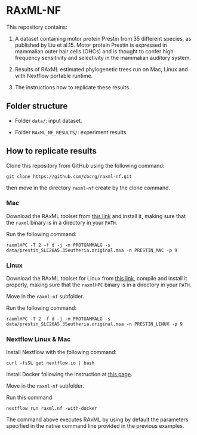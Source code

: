 # RAxML-NF

This repository contains: 

1) A dataset containing motor protein Prestin from 35 different species, as published by Liu et al.15. Motor protein Prestin is expressed in mammalian outer hair cells (OHCs) and is thought to confer high frequency sensitivity and selectivity in the mammalian auditory system.

2) Results of RAxML estimated phylogenetic trees run on Mac, Linux and with Nextflow portable runtime. 

3) The instructions how to replicate these results.


## Folder structure

* Folder `data/`: input dataset. 

* Folder `RAxML_NF_RESULTS/`: experiment results. 


## How to replicate results 

Clone this repository from GitHub using the following command: 

    git clone https://github.com/cbcrg/raxml-nf.git

then move in the directory `raxml-nf` create by the clone command.
 

### Mac 

Download the RAxML toolset from 
[this link](http://www.sfu.ca/biology2/staff/dc/raxml/raxml/raxmlHPC-AVX-v8.zip) and 
install it, making sure that the `raxml` binary is in a directory in your `PATH`.


Run the following command: 

    raxmlHPC -T 2 -f d -j -m PROTGAMMALG -s data/prestin_SLC26A5.35eutheria.original.msa -n PRESTIN_MAC -p 9


### Linux

Download the RAxML toolset for Linux from 
[this link](https://github.com/stamatak/standard-RAxML/archive/v8.0.0.zip), 
compile and install it properly, making sure that the `raxmlHPC` binary is in a directory in your `PATH`.


Move in the `raxml-nf` subfolder. 

Run the following command:
  
    raxmlHPC -T 2 -f d -j -m PROTGAMMALG -s data/prestin_SLC26A5.35eutheria.original.msa -n PRESTIN_LINUX -p 9
    
    
    
### Nextflow Linux & Mac

Install Nextflow with the following command: 

    curl -fsSL get.nextflow.io | bash

Install Docker following the instruction at [this page](https://docs.docker.com/engine/installation/). 

Move in the `raxml-nf` subfolder. 

Run this command 

    nextflow run raxml.nf -with-docker
 
The command above executes RAxML by using by default the parameters specified in the native
command line provided in the previous examples. 




    
